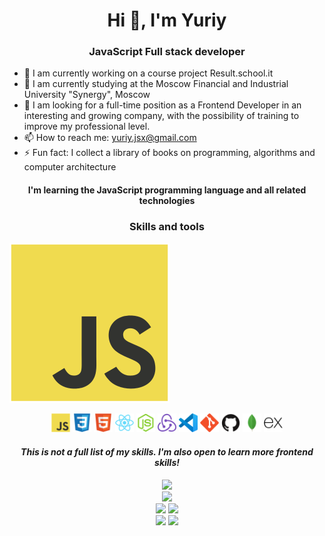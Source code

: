 <h1 align="center"> Hi 👋, I'm Yuriy</h1>

<h3 align="center"> JavaScript Full stack developer</h3>


- 🔭 I am currently working on a course project Result.school.it
- 🌱 I am currently studying at the Moscow Financial and Industrial University "Synergy", Moscow
- 👯 I am looking for a full-time position as a Frontend Developer in an interesting and growing company, 
with the possibility of training to improve my professional level.
- 📫 How to reach me: yuriy.jsx@gmail.com
- ⚡ Fun fact: I collect a library of books on programming, algorithms and computer architecture

<h4 align="center">  I'm learning the JavaScript programming language and all related technologies</h4>

<h3 align="center">Skills and tools</h3>

![javascript_logo](https://raw.githubusercontent.com/devicons/devicon/master/icons/javascript/javascript-original.svg)

<div align="center" id="icons" >
<span><img height="30" src="https://raw.githubusercontent.com/devicons/devicon/master/icons/javascript/javascript-original.svg" /></span>
<a href="javascript: undefined;"><img height="30" src="https://raw.githubusercontent.com/devicons/devicon/master/icons/css3/css3-original.svg" /></a>
<a href="#user-content-icons" onclick="return false;"><img height="30" src="https://raw.githubusercontent.com/devicons/devicon/master/icons/html5/html5-original.svg" /></a>
<a href="javascript: undefined;" onclick="return false;"><img height="30" src="https://raw.githubusercontent.com/devicons/devicon/master/icons/react/react-original.svg" /></a>
<img height="30" src="https://github.com/Yupiter78/Yupiter78/blob/main/assets/nodejs_plain_logo_icon_146409.svg" />
<img height="30" src="https://raw.githubusercontent.com/devicons/devicon/master/icons/redux/redux-original.svg" />
<a href="javascript: undefined;"><img height="30" src="https://raw.githubusercontent.com/github/explore/80688e429a7d4ef2fca1e82350fe8e3517d3494d/topics/visual-studio-code/visual-studio-code.png" /></a>
<img height="30" src="https://raw.githubusercontent.com/devicons/devicon/master/icons/git/git-plain.svg" />
<img height="30" src="https://github.com/devicons/devicon/blob/master/icons/github/github-original.svg" />
<img height="30" src="https://github.com/devicons/devicon/blob/master/icons/mongodb/mongodb-original.svg" />
<img height="30" src="https://github.com/devicons/devicon/blob/master/icons/express/express-original.svg" />
</div>


<h4 align="center">
<em>This is not a full list of my skills. I'm also open to learn more frontend skills!</em>
</h4>


<div align="center">
<img src="https://github-readme-stats.vercel.app/api?username=Yupiter78&hide=stars,issues&show_icons=true&theme=merko&bg_color=fdf6e3">
</div>


<div align="center">
<img src="https://github-profile-summary-cards.vercel.app/api/cards/profile-details?username=Yupiter78&theme=solarized">
</div>


<div align="center">
<img src="https://github-profile-summary-cards.vercel.app/api/cards/most-commit-language?username=Yupiter78&theme=solarized"/>
<img src="https://github-profile-summary-cards.vercel.app/api/cards/repos-per-language?username=Yupiter78&theme=solarized"/>
</div>

<div align="center">
<img src="https://github-profile-summary-cards.vercel.app/api/cards/stats?username=Yupiter78&theme=solarized"/>
<img src="https://github-profile-summary-cards.vercel.app/api/cards/productive-time?username=Yupiter78&theme=solarized"/>
</div>